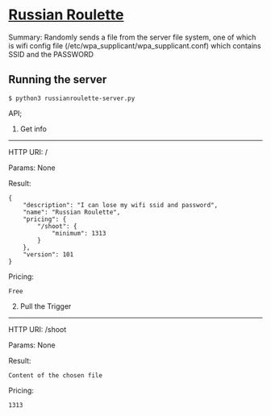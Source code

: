 
[Russian Roulette](https://en.wikipedia.org/wiki/Russian_roulette)
============================

Summary:  Randomly sends a file from the server file system, one of which is wifi config file (/etc/wpa_supplicant/wpa_supplicant.conf) which contains SSID and the PASSWORD


Running the server
------------------

	$ python3 russianroulette-server.py



API;

1. Get info
--------------

HTTP URI: /

Params: None

Result:

	{
	    "description": "I can lose my wifi ssid and password",
	    "name": "Russian Roulette",
	    "pricing": {
	        "/shoot": {
	            "minimum": 1313
	        }
	    },
	    "version": 101
	}

Pricing:

	Free


2. Pull the Trigger
--------------

HTTP URI: /shoot

Params: None

Result:

	Content of the chosen file

Pricing:

	1313

